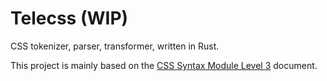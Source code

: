 # Telecss (WIP)

CSS tokenizer, parser, transformer, written in Rust.

This project is mainly based on the [CSS Syntax Module Level 3](https://www.w3.org/TR/css-syntax-3) document.
